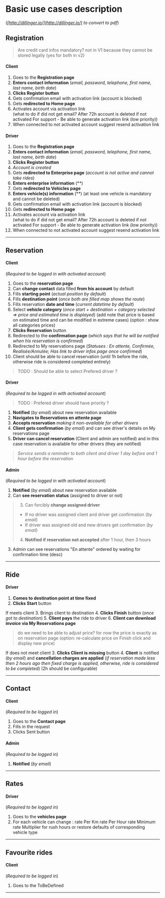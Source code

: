 # Basic use cases description #
(*[http://dillinger.io/](http://dillinger.io/) to convert to pdf*)

## Registration ##
>Are credit card infos mandatory? not in V1 because they cannot be stored legally (yes for both in v2)
#### Client ####
1. Goes to the **Registration page**
2. **Enters contact information** 
(*email, password, telephone, first name, last name, birth date*)
3. **Clicks Register button**
4. Gets confirmation email with activation link (account is blocked) 
5. Gets **redirected to Home page**
6. Activates account via activation link  
(what to do if did not get email?
After 72h account is deleted if not activated
For support - Be able to generate activation link (low priority))
7. When connected to not activated account suggest resend activation link

#### Driver ####
1. Goes to the **Registration page**
2. **Enters contact information** (*email, password, telephone, first name, last name, birth date*)
3. **Clicks Register button** 
4. *Account is created*
5. Gets **redirected to Enterprise page** (*account is not active and cannot take rides*)
6. **Enters enterprise information** (**)
7. Gets **redirected to Vehicles page**
8. **Enters vehicle(s) information** (**) (at least one vehicle is mandatory and cannot be deleted)
9. Gets confirmation email with activation link (account is blocked)
10. Gets **redirected to Home page**
11. Activates account via activation link  
(what to do if did not get email?
After 72h account is deleted if not activated
For support - Be able to generate activation link (low priority))
12. When connected to not activated account suggest resend activation link

---

## Reservation ##
#### Client #### 
(*Required to be logged in with activated account*)
1. Goes to the **reservation page**
2. Can **change contact** data filled **from his account** by default
3. Fills **starting point** (*actual position by default*)
4. Fills **destination point** (*once both are filled map shows the route*)
5. Fills reservation **date and time** (*current datetime by default*)
6. Select **vehicle category** (*once start + destination + category selected => price and estimated time is displayed*)
(add note that price is based on estimated time and can be modified in extreme cases)
(option : show all categories prices)
7. **Clicks Reservation** button
8. Redirected to the **confirmation page** (*which says that he will be notified when his reservation is confirmed*)
9. Redirected to My reservations page (*Statuses : En attente, Confirmée, Realisée/Annulée; Has link to driver infos page once confirmed*)
10. Client should be able to cancel reservation (until 1h before the ride, otherwise ride is considered completed entirely)
> TODO : Should be able to select Prefered driver ?

#### Driver ####
(*Required to be logged in with activated account*)
> TODO : Prefered driver should have priority ?
1. **Notified** (*by email*) about new reservation available
2. **Navigates to Reservations en attente page**
3. **Accepts reservation** *making it non-available for other drivers*
4. **Client gets confirmation** (*by email*) and can see driver's details on My reservations page
5. **Driver can cancel reservation** (Client and admin are notified) and in this case reservation is available for other drivers (they are notified)

>*Service sends a reminder to both client and driver 1 day before and 1 hour before the reservation*

#### Admin ####
(*Required to be logged in with activated account*)
1. **Notified** (*by email*) about new reservation available
2. Can **see reservation status** (assigned to driver or not)
>3. Can forcibly **change assigned driver**
>	* If no driver was assigned client and driver get confirmation (*by email*)
>	* If driver was assigned old and new drivers get confirmation (*by email*)
>4. **Notified if reservation not accepted** after 1 hour, then 3 hours
3. Admin can see reservations "En attente" ordered by waiting for confirmation time (desc) 

---

## Ride ##
#### Driver ####
1. **Comes to destination point at time fixed**
2. **Clicks Start** button

If meets client
3. Brings client to destination
4. **Clicks Finish** button (*once got to destination*)
5. **Client pays** the ride to driver 
6. **Client can download invoice via My Reservations page**
>do we need to be able to adjust price? for now the price is exactly as on reservation page
(option: re-calculate price on Finish click and display new price)

If does not meet client
3. **Clicks Client is missing** button
4. **Client** is notified (*by email*) and **cancellation charges are applied**
(*if reservation made less then 2 hours ago then fixed charge is applied, otherwise, ride is considered to be completed*)
(2h should be configurable)

---

## Contact ##
#### Client ####
(*Required to be logged in*)
1. Goes to the **Contact page**
2. Fills in the request
3. Clicks Sent button

#### Admin ####
(*Required to be logged in*)
1. **Notified** (*by email*)

---

## Rates ##
#### Driver ####
(*Required to be logged in*)
1. Goes to the **vehicles page**
2. For each vehicle can change : 
		rate Per Km
		rate Per Hour
		rate Minimum
		rate Multiplier for rush hours
	 or restore defaults of corresponding vehicle type

---

## Favourite rides ##
#### Client ####
(*Required to be logged in*)
1. Goes to the ToBeDefined

---
